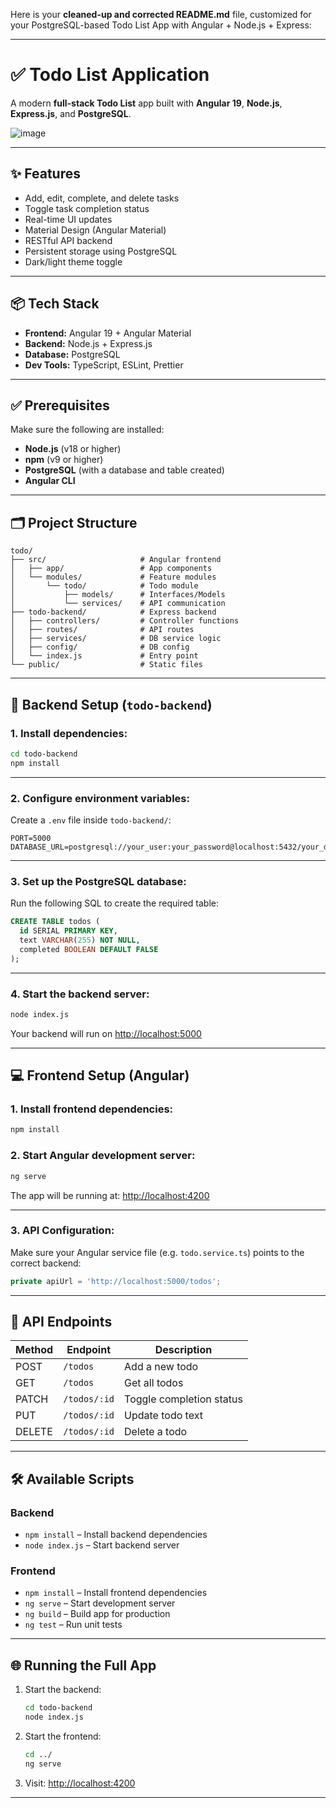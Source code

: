 Here is your **cleaned-up and corrected README.md** file, customized for your PostgreSQL-based Todo List App with Angular + Node.js + Express:

---

# ✅ Todo List Application

A modern **full-stack Todo List** app built with **Angular 19**, **Node.js**, **Express.js**, and **PostgreSQL**.

![image](https://github.com/user-attachments/assets/b2cec3cb-6490-41b5-b0e0-2e7381430b29)


---

## ✨ Features

* Add, edit, complete, and delete tasks
* Toggle task completion status
* Real-time UI updates
* Material Design (Angular Material)
* RESTful API backend
* Persistent storage using PostgreSQL
* Dark/light theme toggle

---

## 📦 Tech Stack

* **Frontend:** Angular 19 + Angular Material
* **Backend:** Node.js + Express.js
* **Database:** PostgreSQL
* **Dev Tools:** TypeScript, ESLint, Prettier

---

## ✅ Prerequisites

Make sure the following are installed:

* **Node.js** (v18 or higher)
* **npm** (v9 or higher)
* **PostgreSQL** (with a database and table created)
* **Angular CLI**

---

## 🗂️ Project Structure

```
todo/
├── src/                     # Angular frontend
│   ├── app/                 # App components
│   └── modules/             # Feature modules
│       └── todo/            # Todo module
│           ├── models/      # Interfaces/Models
│           └── services/    # API communication
├── todo-backend/            # Express backend
│   ├── controllers/         # Controller functions
│   ├── routes/              # API routes
│   ├── services/            # DB service logic
│   ├── config/              # DB config
│   └── index.js             # Entry point
└── public/                  # Static files
```

---

## 🚀 Backend Setup (`todo-backend`)

### 1. Install dependencies:

```bash
cd todo-backend
npm install
```

---

### 2. Configure environment variables:

Create a `.env` file inside `todo-backend/`:

```
PORT=5000
DATABASE_URL=postgresql://your_user:your_password@localhost:5432/your_db_name
```

---

### 3. Set up the PostgreSQL database:

Run the following SQL to create the required table:

```sql
CREATE TABLE todos (
  id SERIAL PRIMARY KEY,
  text VARCHAR(255) NOT NULL,
  completed BOOLEAN DEFAULT FALSE
);
```

---

### 4. Start the backend server:

```bash
node index.js
```

Your backend will run on [http://localhost:5000](http://localhost:5000)

---

## 💻 Frontend Setup (Angular)

### 1. Install frontend dependencies:

```bash
npm install
```

### 2. Start Angular development server:

```bash
ng serve
```

The app will be running at: [http://localhost:4200](http://localhost:4200)

---

### 3. API Configuration:

Make sure your Angular service file (e.g. `todo.service.ts`) points to the correct backend:

```ts
private apiUrl = 'http://localhost:5000/todos';
```

---

## 🧪 API Endpoints

| Method | Endpoint     | Description              |
| ------ | ------------ | ------------------------ |
| POST   | `/todos`     | Add a new todo           |
| GET    | `/todos`     | Get all todos            |
| PATCH  | `/todos/:id` | Toggle completion status |
| PUT    | `/todos/:id` | Update todo text         |
| DELETE | `/todos/:id` | Delete a todo            |

---

## 🛠 Available Scripts

### Backend

* `npm install` – Install backend dependencies
* `node index.js` – Start backend server

### Frontend

* `npm install` – Install frontend dependencies
* `ng serve` – Start development server
* `ng build` – Build app for production
* `ng test` – Run unit tests

---

## 🌐 Running the Full App

1. Start the backend:

   ```bash
   cd todo-backend
   node index.js
   ```

2. Start the frontend:

   ```bash
   cd ../
   ng serve
   ```

3. Visit: [http://localhost:4200](http://localhost:4200)

---



